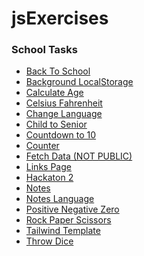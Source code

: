 # jsExercises

### School Tasks

- <a href="https://woifey.github.io/jsExercises/backToSchool/dist/" target="_blank">Back To School</a>
- <a href="https://woifey.github.io/jsExercises/bgLocalStorage/dist/" target="_blank">Background LocalStorage</a>
- <a href="https://woifey.github.io/jsExercises/calculateAge/" target="_blank">Calculate Age</a>
- <a href="https://woifey.github.io/jsExercises/celsiusFahrenheit/" target="_blank">Celsius Fahrenheit</a>
- <a href="https://woifey.github.io/jsExercises/changeLanguage/dist/" target="_blank">Change Language</a>
- <a href="https://woifey.github.io/jsExercises/childToSenior/" target="_blank">Child to Senior</a>
- <a href="https://woifey.github.io/jsExercises/countdownTo10/" target="_blank">Countdown to 10</a>
- <a href="https://woifey.github.io/jsExercises/counter/dist/" target="_blank">Counter</a>
- <a href="https://woifey.github.io/jsExercises/fetchData/dist/" target="_blank">Fetch Data (NOT PUBLIC)</a>
- <a href="https://woifey.github.io/jsExercises/linksPage/dist/" target="_blank">Links Page</a>
- <a href="https://woifey.github.io/jsExercises/hackaton2/dist/" target="_blank">Hackaton 2</a>
- <a href="https://woifey.github.io/jsExercises/notes/dist/" target="_blank">Notes</a>
- <a href="https://woifey.github.io/jsExercises/notesLanguage/dist/" target="_blank">Notes Language</a>
- <a href="https://woifey.github.io/jsExercises/positiveNegativeZero/" target="_blank">Positive Negative Zero</a>
- <a href="https://woifey.github.io/jsExercises/rockPaperScissors/dist/" target="_blank">Rock Paper Scissors</a>
- <a href="https://woifey.github.io/jsExercises/tailwindTask/dist/" target="_blank">Tailwind Template</a>
- <a href="https://woifey.github.io/jsExercises/throwDice/" target="_blank">Throw Dice</a>
